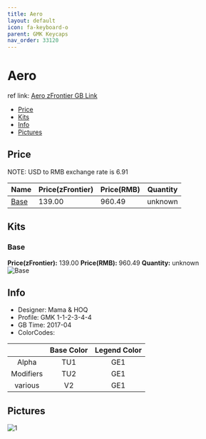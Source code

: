 ```yaml
---
title: Aero
layout: default
icon: fa-keyboard-o
parent: GMK Keycaps
nav_order: 33120
---
```


# Aero

ref link: [Aero zFrontier GB Link](https://en.zfrontier.com/products/gmk-aero)

* [Price](#price)
* [Kits](#kits)
* [Info](#info)
* [Pictures](#pictures)


## Price  
NOTE: USD to RMB exchange rate is 6.91

| Name          | Price(zFrontier)    |  Price(RMB) | Quantity |
| ------------- | ------------ |  ---------- | -------- |
|[Base](#base)|139.00|960.49|unknown|


## Kits
### Base
**Price(zFrontier):** 139.00    **Price(RMB):** 960.49    **Quantity:** unknown  
<img src="{{ 'assets/images/gmk-keycaps/aero/kits_pics/base.jpg' | relative_url }}" alt="Base" class="image featured">


## Info
* Designer: Mama & HOQ
* Profile: GMK 1-1-2-3-4-4
* GB Time: 2017-04
* ColorCodes: 

| |Base Color     | Legend Color
| :-------------: | :-------------: | :------------:
|Alpha|TU1|GE1
|Modifiers|TU2|GE1
|various|V2|GE1


## Pictures
<img src="{{ 'assets/images/gmk-keycaps/aero/rendering_pics/1.jpg' | relative_url }}" alt="1" class="image featured">
